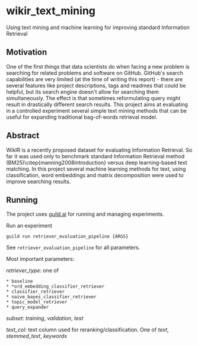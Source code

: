 # wikir_text_mining

Using text mining and machine learning for improving standard Information Retrieval

## Motivation
One of the first things that data scientists do when facing a new problem is searching for related problems and software on GitHub. GitHub's search capabilities are very limited (at the time of writing this report) - there are several features like project descriptions, tags and readmes that could be helpful, but its search engine doesn't allow for searching them simultaneously. The effect is that sometimes reformulating query might result in drastically different search results. This project aims at evaluating in a controlled experiment several simple text mining methods that can be useful for expanding traditional bag-of-words retrieval model.

## Abstract
WikIR is a recently proposed dataset for evaluating Information Retrieval. So far it was used only to benchmark standard Information Retrieval method (BM25)\citep{manning2008introduction} versus deep learning-based text matching. In this project several machine learning methods for text, using classification, word embeddings and matrix decomposition were used to improve searching results.

## Running

The project uses [guild.ai](https://github.com/guildai/guildai) for running and managing experiments.

Run an experiment

`
guild run retriever_evaluation_pipeline {ARGS}
`

See `retriever_evaluation_pipeline` for all parameters.

Most important parameters:

*retriever_type*: one of 

    * baseline
    * *ord_embedding_classifier_retriever
    * classifier_retriever
    * naive_bayes_classifier_retriever 
    * topic_model_retriever
    * query_expander

*subset*: *training*, *validation*, *test*

*text_col*: text column used for reranking/classification. One of *text*, *stemmed_text*, *keywords*